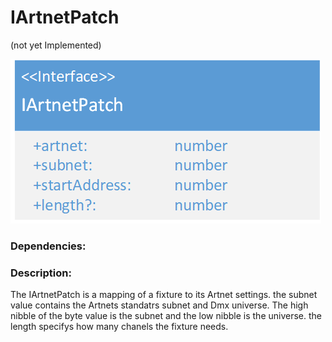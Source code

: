 # IArtnetPatch
(not yet Implemented)  

![IArtnetPatch](./assets/20180419_IArtnetPatch_v1.png)

### Dependencies:

### Description:
The IArtnetPatch is a mapping of a fixture to its Artnet settings. the subnet value contains the Artnets standatrs subnet and Dmx universe. The high nibble of the byte value is the subnet and the low nibble is the universe.
the length specifys how many chanels the fixture needs.
